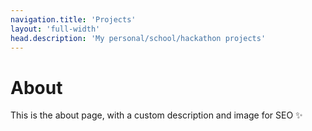 ```yaml
---
navigation.title: 'Projects'
layout: 'full-width'
head.description: 'My personal/school/hackathon projects'
---
```


# About

This is the about page, with a custom description and image for SEO :sparkles:


